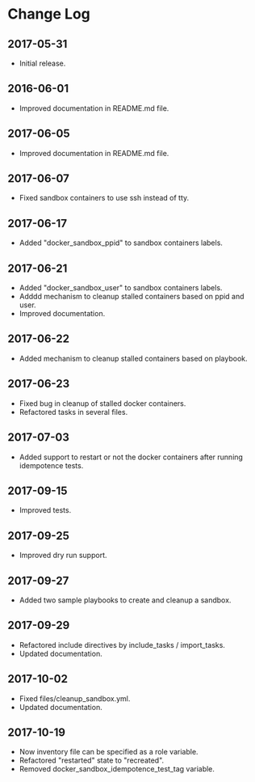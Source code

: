 # Change Log

## 2017-05-31

- Initial release.

## 2016-06-01

- Improved documentation in README.md file.

## 2017-06-05

- Improved documentation in README.md file.

## 2017-06-07

- Fixed sandbox containers to use ssh instead of tty.

## 2017-06-17

- Added "docker_sandbox_ppid" to sandbox containers labels.

## 2017-06-21

- Added "docker_sandbox_user" to sandbox containers labels.
- Adddd mechanism to cleanup stalled containers based on ppid and user.
- Improved documentation.

## 2017-06-22

- Added mechanism to cleanup stalled containers based on playbook.

## 2017-06-23

- Fixed bug in cleanup of stalled docker containers.
- Refactored tasks in several files.

## 2017-07-03

- Added support to restart or not the docker containers after running idempotence tests.

## 2017-09-15

- Improved tests.

## 2017-09-25

- Improved dry run support.

## 2017-09-27

- Added two sample playbooks to create and cleanup a sandbox.

## 2017-09-29

- Refactored include directives by include_tasks / import_tasks.
- Updated documentation.

## 2017-10-02

- Fixed files/cleanup_sandbox.yml.
- Updated documentation.

## 2017-10-19

- Now inventory file can be specified as a role variable.
- Refactored "restarted" state to "recreated".
- Removed docker_sandbox_idempotence_test_tag variable.
